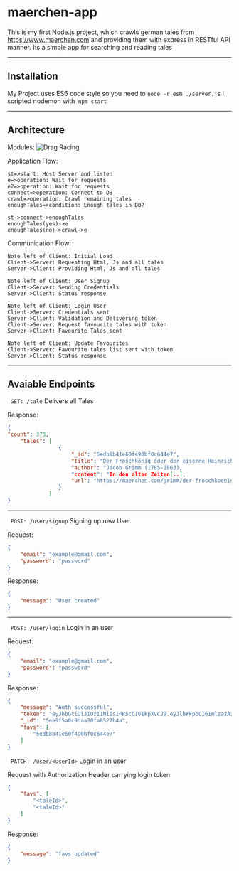 maerchen-app
===================


This is my first Node.js project, which crawls german tales from https://www.maerchen.com and providing them with express in RESTful API manner.
Its a simple app for searching and reading tales

----------
Installation
-------------
My Project uses ES6 code style so you need to ``` node -r esm ./server.js ```
I scripted nodemon with``` npm start```
 
----------


Architecture
-------------
Modules:
![Drag Racing](C:\Users\Izzy\Desktop\Studium\Webprog\märchen-app-arch.png)

Application Flow:

```flow
st=>start: Host Server and listen
e=>operation: Wait for requests
e2=>operation: Wait for requests
connect=>operation: Connect to DB
crawl=>operation: Crawl remaining tales
enoughTales=>condition: Enough tales in DB?

st->connect->enoughTales
enoughTales(yes)->e
enoughTales(no)->crawl->e
```

Communication Flow:

```sequence
Note left of Client: Initial Load
Client->Server: Requesting Html, Js and all tales
Server->Client: Providing Html, Js and all tales

Note left of Client: User Signup
Client->Server: Sending Credentials
Server->Client: Status response

Note left of Client: Login User
Client->Server: Credentials sent
Server->Client: Validation and Delivering token
Client->Server: Request favourite tales with token
Server->Client: Favourite Tales sent

Note left of Client: Update Favourites
Client->Server: Favourite tales list sent with token
Server->Client: Status response
```


----------
Avaiable Endpoints
-------------
``` GET: /tale```
Delivers all Tales

Response:
```json
{
"count": 373,
    "tales": [
		        {
		            "_id": "5edb8b41e60f490bf0c644e7",
		            "title": "Der Froschkönig oder der eiserne Heinrich",
		            "author": "Jacob Grimm (1785-1863),
		            "content": "In den alten Zeiten[..],
		            "url": "https://maerchen.com/grimm/der-froschkoenig.php"
		        }
			 ]
}
```


----------


``` POST: /user/signup```
Signing up new User

Request:
```json
{
    "email": "example@gmail.com",
    "password": "password"
}
```
Response:
```json
{
    "message": "User created"
}
```

----------
``` POST: /user/login```
Login in an user

Request:
```json
{
    "email": "example@gmail.com",
    "password": "password"
}
```
Response:
```json
{
    "message": "Auth successful",
    "token": "eyJhbGciOiJIUzI1NiIsInR5cCI6IkpXVCJ9.eyJlbWFpbCI6ImlzazAzMEBnbWFpbC5jb20iLCJ1c2VySWQiOiI1ZWU5ZjVhMGM5ZGFhMjBmYTg1MjdiNGEiLCJpYXQiOjE1OTMwMDY1MjksImV4cCI6MTU5MzAxMDEyOX0.FQ28okybq35_YNWRZmiYI4eP8YOCgX1P29J1Z8FAAys",
    "_id": "5ee9f5a0c9daa20fa8527b4a",
    "favs": [
        "5edb8b41e60f490bf0c644e7"
    ]
}
```

``` PATCH: /user/<userId>```
Login in an user

Request with Authorization Header carrying login token
```json
{
    "favs": [
        "<taleId>",
        "<taleId>"
    ]
}
```
Response:
```json
{
    "message": "favs updated"
}
```
